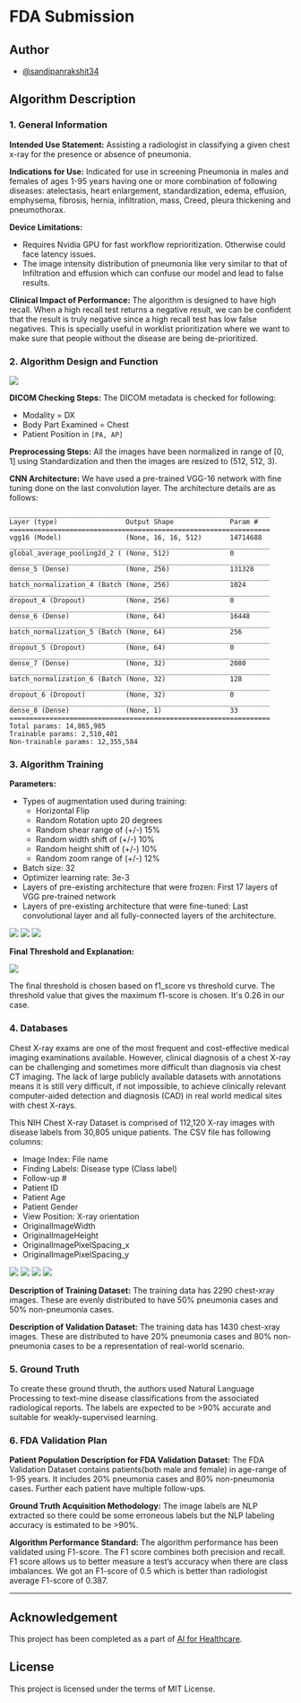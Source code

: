 # FDA  Submission

## Author

- [@sandipanrakshit34](https://github.com/sandipanrakshit34)

##

## Algorithm Description 

### 1. General Information

**Intended Use Statement:** Assisting a radiologist in classifying a given chest x-ray for the presence or absence of pneumonia.

**Indications for Use:** Indicated for use in screening Pneumonia in males and females of ages 1-95 years having one or more combination of following diseases: atelectasis, heart enlargement, standardization, edema, effusion, emphysema, fibrosis, hernia, infiltration, mass, Creed, pleura thickening and pneumothorax.

**Device Limitations:** 
* Requires Nvidia GPU for fast workflow reprioritization. Otherwise could face latency issues.
* The image intensity distribution of pneumonia like very similar to that of Infiltration and effusion which can confuse our model and lead to false results.

**Clinical Impact of Performance:**
The algorithm is designed to have high recall. When a high recall test returns a negative result, we can be confident that the result is truly negative since a high recall test has low false negatives. This is specially useful in worklist prioritization where we want to make sure that people without the disease are being de-prioritized.


### 2. Algorithm Design and Function

<img src="images/flow.png" >

**DICOM Checking Steps:**
The DICOM metadata is checked for following:

* Modality = DX
* Body Part Examined = Chest
* Patient Position in `[PA, AP]`

**Preprocessing Steps:**
All the images have been normalized in range of [0, 1] using Standardization and then the images are resized to (512, 512, 3).

**CNN Architecture:**
We have used a pre-trained VGG-16 network with fine tuning done on the last convolution layer.
The architecture details are as follows:

```
_________________________________________________________________
Layer (type)                 Output Shape              Param #   
=================================================================
vgg16 (Model)                (None, 16, 16, 512)       14714688  
_________________________________________________________________
global_average_pooling2d_2 ( (None, 512)               0         
_________________________________________________________________
dense_5 (Dense)              (None, 256)               131328    
_________________________________________________________________
batch_normalization_4 (Batch (None, 256)               1024      
_________________________________________________________________
dropout_4 (Dropout)          (None, 256)               0         
_________________________________________________________________
dense_6 (Dense)              (None, 64)                16448     
_________________________________________________________________
batch_normalization_5 (Batch (None, 64)                256       
_________________________________________________________________
dropout_5 (Dropout)          (None, 64)                0         
_________________________________________________________________
dense_7 (Dense)              (None, 32)                2080      
_________________________________________________________________
batch_normalization_6 (Batch (None, 32)                128       
_________________________________________________________________
dropout_6 (Dropout)          (None, 32)                0         
_________________________________________________________________
dense_8 (Dense)              (None, 1)                 33        
=================================================================
Total params: 14,865,985
Trainable params: 2,510,401
Non-trainable params: 12,355,584

```

### 3. Algorithm Training

**Parameters:**
* Types of augmentation used during training:
  * Horizontal Flip
  * Random Rotation upto 20 degrees
  * Random shear range of (+/-) 15%
  * Random width shift of (+/-) 10%
  * Random height shift of (+/-) 10%
  * Random zoom range of (+/-) 12%
* Batch size: 32
* Optimizer learning rate: 3e-3
* Layers of pre-existing architecture that were frozen: First 17 layers of VGG pre-trained network
* Layers of pre-existing architecture that were fine-tuned: Last convolutional layer and all fully-connected layers of the architecture.

<img src="images/model_performance.png" >
<img src="images/pr_curve.png" >
<img src="images/roc_curve.png" >

**Final Threshold and Explanation:**

<img src="images/f1_score.png" >

The final threshold is chosen based on f1_score vs threshold curve. The threshold value that gives the maximum f1-score is chosen. It's 0.26 in our case.

### 4. Databases

Chest X-ray exams are one of the most frequent and cost-effective medical imaging examinations available. However, clinical diagnosis of a chest X-ray can be challenging and sometimes more difficult than diagnosis via chest CT imaging. The lack of large publicly available datasets with annotations means it is still very difficult, if not impossible, to achieve clinically relevant computer-aided detection and diagnosis (CAD) in real world medical sites with chest X-rays.

This NIH Chest X-ray Dataset is comprised of 112,120 X-ray images with disease labels from 30,805 unique patients. 
The CSV file has following columns:

* Image Index: File name
* Finding Labels: Disease type (Class label)
* Follow-up #
* Patient ID
* Patient Age
* Patient Gender
* View Position: X-ray orientation
* OriginalImageWidth
* OriginalImageHeight
* OriginalImagePixelSpacing_x
* OriginalImagePixelSpacing_y

<img src="images/disease correlation coeff.png" >
<img src="images/disease distribution.png" >
<img src="images/pneumonia-age-distribution.png" >
<img src="images/pneumonia-along-other-diseases.png" >


**Description of Training Dataset:** 
The training data has 2290 chest-xray images. These are evenly distributed to have 50% pneumonia cases and 50% non-pneumonia cases.


**Description of Validation Dataset:** 
The training data has 1430 chest-xray images. These are  distributed to have 20% pneumonia cases and 80% non-pneumonia cases to be a representation of real-world scenario.


### 5. Ground Truth

To create these ground thruth, the authors used Natural Language Processing to text-mine disease classifications from the associated radiological reports. The labels are expected to be >90% accurate and suitable for weakly-supervised learning.

### 6. FDA Validation Plan

**Patient Population Description for FDA Validation Dataset:**
The FDA Validation Dataset contains patients(both male and female) in age-range of 1-95 years. It includes 20% pneumonia cases and 80% non-pneumonia cases. Further each patient have multiple follow-ups.

**Ground Truth Acquisition Methodology:**
The image labels are NLP extracted so there could be some erroneous labels but the NLP labeling accuracy is estimated to be >90%.

**Algorithm Performance Standard:** The algorithm performance has been validated using F1-score. The F1 score combines both precision and recall. F1 score allows us to better measure a test’s accuracy when there are class imbalances. We got an F1-score of 0.5 which is better than radiologist average F1-score of 0.387.

-----

## Acknowledgement

This project has been completed as a part of [AI for Healthcare](https://www.udacity.com/course/ai-for-healthcare-nanodegree--nd320).

## License

This project is licensed under the terms of MIT License.

